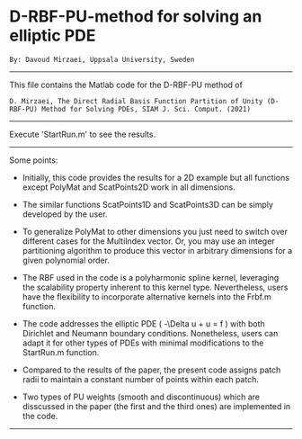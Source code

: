 # D-RBF-PU-method for solving an elliptic PDE

    By: Davoud Mirzaei, Uppsala University, Sweden 

------------

This file contains the Matlab code for the D-RBF-PU method of
 
`D. Mirzaei, The Direct Radial Basis Function Partition of Unity (D-RBF-PU) Method for Solving PDEs, SIAM J. Sci. Comput. (2021)`

------------

Execute 'StartRun.m' to see the results.

------------
Some points: 

- Initially, this code provides the results for a 2D example but all functions except PolyMat and ScatPoints2D work in all dimensions. 

- The similar functions ScatPoints1D and ScatPoints3D can be simply developed by the user.

- To generalize PolyMat to other dimensions you just need to switch over different cases for the MultiIndex vector. Or, you may use an integer partitioning algorithm to produce this vector in arbitrary dimensions for a given polynomial order. 

- The RBF used in the code is a polyharmonic spline kernel, leveraging the scalability property inherent to this kernel type. Nevertheless, users have the flexibility to incorporate alternative kernels into the Frbf.m function.

- The code addresses the elliptic PDE \( -\Delta u + u = f \) with both Dirichlet and Neumann boundary conditions. Nonetheless, users can adapt it for other types of PDEs with minimal modifications to the StartRun.m function.  

- Compared to the results of the paper, the present code assigns patch radii to maintain a constant number of points within each patch.

- Two types of PU weights (smooth and discontinuous) which are disscussed in the paper (the first and the third ones) are implemented in the code.

------------

